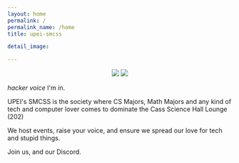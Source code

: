 ```yaml
---
layout: home
permalink: /
permalink_name: /home
title: upei-smcss

detail_image:

---
```


<p align="center">
<img src="https://user-images.githubusercontent.com/91146114/134745070-d6775f72-4c63-4351-b019-c125cb4cf07a.gif">
<img src="https://user-images.githubusercontent.com/91146114/134747496-4b06ef45-dd3a-41b7-bc96-eff6ca8983e3.png">
</p> 

<p align="center">
  
*hacker voice* I'm in.  

UPEI's SMCSS is the society where CS Majors, Math Majors and any kind of tech and computer lover comes to dominate the Cass Science Hall Lounge (202) 
  
  
We host events, raise your voice, and ensure we spread our love for tech and stupid things.
 
Join us, and our Discord. 
</p>


